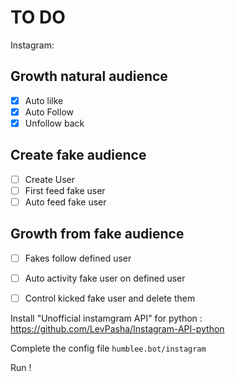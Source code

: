 # TO DO

Instagram:
## Growth natural audience
- [x] Auto lilke
- [x] Auto Follow
- [x] Unfollow back

## Create fake audience
- [ ] Create User
- [ ] First feed fake user
- [ ] Auto feed fake user

## Growth from fake audience
- [ ] Fakes follow defined user
- [ ] Auto activity fake user on defined user
- [ ] Control kicked fake user and delete them


Install "Unofficial instamgram API" for python :
https://github.com/LevPasha/Instagram-API-python

Complete the config file `humblee.bot/instagram`

Run ! 
